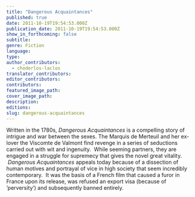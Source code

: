 ```yaml
---
title: "Dangerous Acquaintances"
published: true
date: 2011-10-19T19:54:53.000Z
publication_date: 2011-10-19T19:54:53.000Z
show_in_forthcoming: false
subtitle:
genre: Fiction
language:
type:
author_contributors:
  - choderlos-laclos
translator_contributors:
editor_contributors:
contributors:
featured_image_path:
cover_image_path:
description:
editions:
slug: dangerous-acquaintances
---
```


Written in the 1780s, _Dangerous Acquaintances_ is a compelling story of intrigue and war between the sexes. The Marquis de Merteuil and her ex-lover the Viscomte de Valmont find revenge in a series of seductions carried out with wit and ingenuity.  While seeming partners, they are engaged in a struggle for supremecy that gives the novel great vitality.  _Dangerous Acquaintances_ appeals today because of a dissection of human motives and portrayal of vice in high society that seem incredibly contemporary.  It was the basis of a French film that caused a furor in France upon its release, was refused an export visa (because of ’perversity’) and subsequently banned entirely. 

